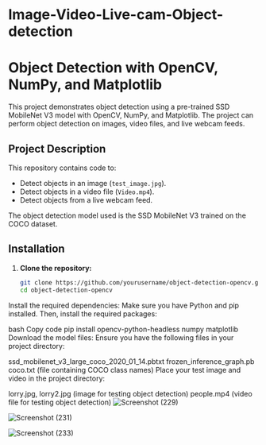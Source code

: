 # Image-Video-Live-cam-Object-detection

# Object Detection with OpenCV, NumPy, and Matplotlib

This project demonstrates object detection using a pre-trained SSD MobileNet V3 model with OpenCV, NumPy, and Matplotlib. The project can perform object detection on images, video files, and live webcam feeds.

## Project Description

This repository contains code to:
- Detect objects in an image (`test_image.jpg`).
- Detect objects in a video file (`Video.mp4`).
- Detect objects from a live webcam feed.

The object detection model used is the SSD MobileNet V3 trained on the COCO dataset.

## Installation

1. **Clone the repository:**
   ```bash
   git clone https://github.com/yourusername/object-detection-opencv.git
   cd object-detection-opencv
Install the required dependencies:
Make sure you have Python and pip installed. Then, install the required packages:

bash
Copy code
pip install opencv-python-headless numpy matplotlib
Download the model files:
Ensure you have the following files in your project directory:

ssd_mobilenet_v3_large_coco_2020_01_14.pbtxt
frozen_inference_graph.pb
coco.txt (file containing COCO class names)
Place your test image and video in the project directory:

lorry.jpg, lorry2.jpg (image for testing object detection)
people.mp4 (video file for testing object detection)
![Screenshot (229)](https://github.com/Charles-benny/Image-Video-Live-cam-Object-detection/assets/121818645/d8c71032-f063-4cae-856c-be7d80795a5e)


![Screenshot (231)](https://github.com/Charles-benny/Image-Video-Live-cam-Object-detection/assets/121818645/1636e12a-122e-483b-a743-f119cdba0020)


![Screenshot (233)](https://github.com/Charles-benny/Image-Video-Live-cam-Object-detection/assets/121818645/fae5ab30-8697-4e59-8987-e70b70c8ca71)
